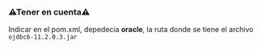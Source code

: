 ### ⚠Tener en cuenta⚠
Indicar en el pom.xml, depedecia **oracle**, la ruta donde se tiene el archivo `ojdbc6-11.2.0.3.jar`

